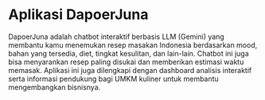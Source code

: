 # Aplikasi DapoerJuna

DapoerJuna adalah chatbot interaktif berbasis LLM (Gemini) yang membantu kamu menemukan resep masakan Indonesia berdasarkan mood, bahan yang tersedia, diet, tingkat kesulitan, dan lain-lain. Chatbot ini juga bisa menyarankan resep paling disukai dan memberikan estimasi waktu memasak. Aplikasi ini juga dilengkapi dengan dashboard analisis interaktif serta informasi pendukung bagi UMKM kuliner untuk membantu mengembangkan bisnisnya.
